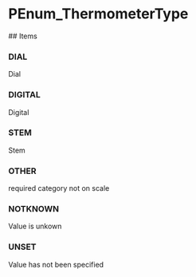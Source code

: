 # PEnum_ThermometerType

<!-- end of definition -->## Items

### DIAL
Dial

### DIGITAL
Digital

### STEM
Stem

### OTHER
required category not on scale

### NOTKNOWN
Value is unkown

### UNSET
Value has not been specified
